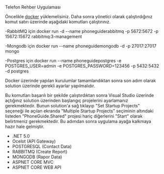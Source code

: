 Telefon Rehber Uygulaması 

Öncelikle [docker](https://docs.docker.com/engine/install/) yüklemelisiniz.
Daha sonra yönetici olarak çalıştırdığınız komut satırı üzerinde aşağıdaki komutları çalıştırınız.

-RabbitMQ için
docker run -d  --name phoneguiderabbitmq  -p 5672:5672 -p 15672:15672 rabbitmq:3-management

-Mongodb için
docker run --name phoneguidemongodb -d -p 27017:27017 mongo

-Postgres için
docker run --name phoneguidepostgres -e POSTGRES_USER=admin -e POSTGRES_PASSWORD=123456 -p 5432:5432 -d postgres

Docker üzerinde yapılan kurulumlar tamamlandıktan sonra son adım olarak solution üzerinde gerekli ayarlar yapılmalıdır.

Bu komutları başarılı bir şekilde çalıştırdıktan sonra Visual Studio üzerinde açtığınız solution üzerinden başlangıç projelerini ayarlamanız gerekmektedir.
Bunun solution'a sağ tıklayıp "Set Startup Projects" seçeneği ile açılan ekranda "Multiple Startup Projects" seçiminin altındaki listeden "PhoneGuide.Shared" projesi hariç diğerlerini "Start" olarak belirtmeniz gerekmektedir. Bu adımdan sonra uygulama ayağa kalkmaya hazır hale gelmiştir.


- .NET 5.0
- Ocelot (API Gateway)
- POSTGRESQL (Contact Data)
- RABBITMQ (Create Report)
- MONGODB (Rapor Data)
- ASPNET CORE MVC
- ASPNET CORE WEB API
